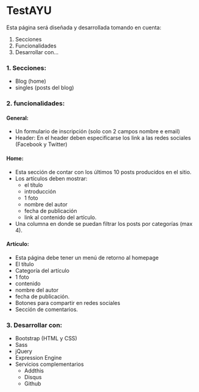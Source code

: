 # TestAYU

Esta página será diseñada y desarrollada tomando en cuenta:

1. Secciones
2. Funcionalidades
3. Desarrollar con...

### 1. Secciones:

- Blog (home)
- singles (posts del blog)



### 2. funcionalidades:

#### General:

- Un formulario de inscripción (solo con 2 campos nombre e email)
- Header: En el header deben especificarse los link a las redes sociales (Facebook y Twitter)

#### Home:
- Esta sección de contar con los últimos 10 posts producidos en el sitio.
- Los artículos deben mostrar:
  - el título
  - introducción
  - 1 foto
  - nombre del autor
  - fecha de publicación
  - link al contenido del artículo.
- Una columna en donde se puedan filtrar los posts por categorías (max 4).

#### Artículo:
- Esta página debe tener un menú de retorno al homepage
- El título
- Categoría del artículo
- 1 foto
- contenido
- nombre del autor
- fecha de publicación.
- Botones para compartir en redes sociales
- Sección de comentarios.



### 3. Desarrollar con:

- Bootstrap (HTML y CSS)
- Sass
- jQuery
- Expression Engine
- Servicios complementarios
  - Addthis
  - Disqus
  - Github
